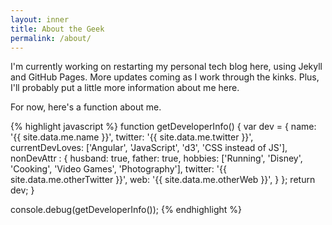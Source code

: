 ```yaml
---
layout: inner
title: About the Geek
permalink: /about/
---
```


I'm currently working on restarting my personal tech blog here, using Jekyll and GitHub Pages. More updates coming as I work through the kinks.
Plus, I'll probably put a little more information about me here.

For now, here's a function about me.

{% highlight javascript %}
function getDeveloperInfo() {
    var dev = {
        name: '{{ site.data.me.name }}',
        twitter: '{{ site.data.me.twitter }}',
        currentDevLoves: ['Angular', 'JavaScript', 'd3', 'CSS instead of JS'],
        nonDevAttr : {
            husband: true,
            father: true,
            hobbies: ['Running', 'Disney', 'Cooking', 'Video Games', 'Photography'],
            twitter: '{{ site.data.me.otherTwitter }}',
            web: '{{ site.data.me.otherWeb }}',
        }
    };
    return dev;
}

console.debug(getDeveloperInfo());
{% endhighlight %}
